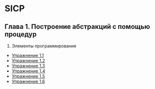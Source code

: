 SICP
=======================================

## Глава 1. Построение абстракций с помощью процедур
1. Элементы программирования
  * [Упражнение 1.1](./chapter-01/exercise-1-01.md)
  * [Упражнение 1.2](./chapter-01/exercise-1-02.md)
  * [Упражнение 1.3](./chapter-01/exercise-1-03.md)
  * [Упражнение 1.4](./chapter-01/exercise-1-04.md)
  * [Упражнение 1.5](./chapter-01/exercise-1-05.md)
  * [Упражнение 1.6](./chapter-01/exercise-1-06.md)
